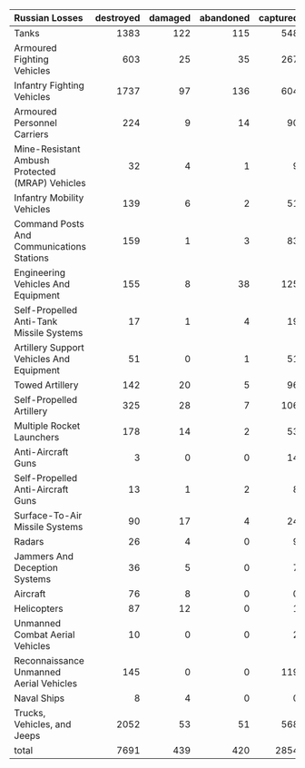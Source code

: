 | Russian Losses                                   |   destroyed |   damaged |   abandoned |   captured |   total |
|:-------------------------------------------------|------------:|----------:|------------:|-----------:|--------:|
| Tanks                                            |        1383 |       122 |         115 |        548 |    2168 |
| Armoured Fighting Vehicles                       |         603 |        25 |          35 |        267 |     930 |
| Infantry Fighting Vehicles                       |        1737 |        97 |         136 |        604 |    2574 |
| Armoured Personnel Carriers                      |         224 |         9 |          14 |         90 |     337 |
| Mine-Resistant Ambush Protected  (MRAP) Vehicles |          32 |         4 |           1 |          9 |      46 |
| Infantry Mobility Vehicles                       |         139 |         6 |           2 |         51 |     198 |
| Command Posts And Communications Stations        |         159 |         1 |           3 |         83 |     246 |
| Engineering Vehicles And Equipment               |         155 |         8 |          38 |        125 |     326 |
| Self-Propelled Anti-Tank Missile Systems         |          17 |         1 |           4 |         19 |      41 |
| Artillery Support Vehicles And Equipment         |          51 |         0 |           1 |         51 |     103 |
| Towed Artillery                                  |         142 |        20 |           5 |         96 |     263 |
| Self-Propelled Artillery                         |         325 |        28 |           7 |        106 |     466 |
| Multiple Rocket Launchers                        |         178 |        14 |           2 |         53 |     247 |
| Anti-Aircraft Guns                               |           3 |         0 |           0 |         14 |      17 |
| Self-Propelled Anti-Aircraft Guns                |          13 |         1 |           2 |          8 |      24 |
| Surface-To-Air Missile Systems                   |          90 |        17 |           4 |         24 |     135 |
| Radars                                           |          26 |         4 |           0 |          9 |      39 |
| Jammers And Deception Systems                    |          36 |         5 |           0 |          7 |      48 |
| Aircraft                                         |          76 |         8 |           0 |          0 |      84 |
| Helicopters                                      |          87 |        12 |           0 |          1 |     100 |
| Unmanned Combat Aerial Vehicles                  |          10 |         0 |           0 |          2 |      12 |
| Reconnaissance Unmanned Aerial Vehicles          |         145 |         0 |           0 |        119 |     264 |
| Naval Ships                                      |           8 |         4 |           0 |          0 |      12 |
| Trucks, Vehicles, and Jeeps                      |        2052 |        53 |          51 |        568 |    2724 |
| total                                            |        7691 |       439 |         420 |       2854 |   11404 |